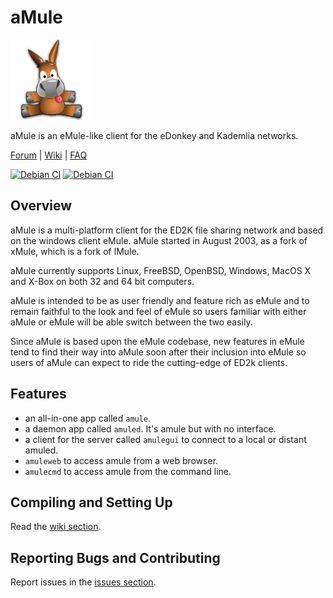 # aMule

![Amule](https://raw.githubusercontent.com/amule-project/amule/master/amule.png)

aMule is an eMule-like client for the eDonkey and Kademlia networks.

[Forum](http://forum.amule.org) |
[Wiki](http://wiki.amule.org) |
[FAQ](http://wiki.amule.org/wiki/FAQ_aMule)

[![Debian CI](https://badges.debian.net/badges/debian/stable/amule/version.svg)](https://buildd.debian.org/amule)
[![Debian CI](https://badges.debian.net/badges/debian/testing/amule/version.svg)](https://buildd.debian.org/amule)

## Overview

aMule is a multi-platform client for the ED2K file sharing network and based on the windows client eMule. aMule started in August 2003, as a fork of xMule, which is a fork of lMule.

aMule currently supports Linux, FreeBSD, OpenBSD, Windows, MacOS X and X-Box on both 32 and 64 bit computers.

aMule is intended to be as user friendly and feature rich as eMule and to remain faithful to the look and feel of eMule so users familiar with either aMule or eMule will be able switch between the two easily.

Since aMule is based upon the eMule codebase, new features in eMule tend to find their way into aMule soon after their inclusion into eMule so users of aMule can expect to ride the cutting-edge of ED2k clients.

## Features

* an all-in-one app called `amule`.
* a daemon app called `amuled`. It's amule but with no interface.
* a client for the server called `amulegui` to connect to a local or distant amuled.
* `amuleweb` to access amule from a web browser.
* `amulecmd` to access amule from the command line.

## Compiling and Setting Up

Read the [wiki section](http://wiki.amule.org/wiki/Compile).

## Reporting Bugs and Contributing

Report issues in the [issues section](https://github.com/amule-project/amule/issues).
